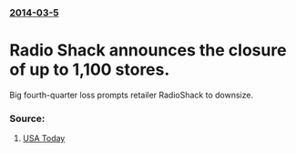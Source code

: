 ### [2014-03-5](/news/2014/03/5/index.md)

# Radio Shack announces the closure of up to 1,100 stores. 

Big fourth-quarter loss prompts retailer RadioShack to downsize.


### Source:

1. [USA Today](http://www.usatoday.com/story/money/markets/2014/03/04/radio-shack-to-close-stores/6007317/)
